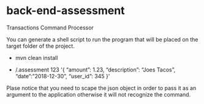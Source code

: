 # back-end-assessment
Transactions Command Processor

You can generate a shell script to run the program that will be placed on the target folder of the project.

- mvn clean install

- /.assessment 123 '{ “amount”: 1.23, “description”: “Joes Tacos”, “date”:”2018-12-30”, “user_id”: 345 }'

Plase notice that you need to scape the json object in order to pass it as an argument to the application otherwise it will not recognize the command.
